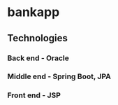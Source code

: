 # bankapp

## Technologies 
### Back end - Oracle
### Middle end - Spring Boot, JPA
### Front end - JSP
